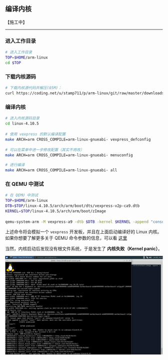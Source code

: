 ## 编译内核

【施工中】

---


### 进入工作目录

```bash
# 进入工作目录
TOP=$HOME/arm-linux
cd $TOP
```


### 下载内核源码

```bash
# 下载内核源代码并解压(85M)：
curl https://coding.net/u/stamp711/p/arm-linux/git/raw/master/downloads/linux-4.10.5.tar.xz | tar -xJf -
```


### 编译内核

```bash
# 进入内核源码目录
cd linux-4.10.5

# 使用 vexpress 的默认编译配置
make ARCH=arm CROSS_COMPILE=arm-linux-gnueabi- vexpress_defconfig

# 可以在菜单中进一步修改配置（其实不用改）
make ARCH=arm CROSS_COMPILE=arm-linux-gnueabi- menuconfig
```

```bash
# 进行编译
make ARCH=arm CROSS_COMPILE=arm-linux-gnueabi- all
```


### 在 QEMU 中测试

```bash
# 在 QEMU 中测试
TOP=$HOME/arm-linux
DTB=$TOP/linux-4.10.5/arch/arm/boot/dts/vexpress-v2p-ca9.dtb
KERNEL=$TOP/linux-4.10.5/arch/arm/boot/zImage

qemu-system-arm -M vexpress-a9 -dtb $DTB -kernel $KERNEL -append "console=tty0" -serial stdio
```

上述命令将会模拟一个 `vexpress` 开发板，并且在上面启动编译好的 Linux 内核。如果你想要了解更多关于 QEMU 命令参数的信息，可以看 [这里](/appendix/qemu-opts.md)

当然，内核启动后发现没有根文件系统，于是发生了 **内核失败（Kernel panic）**。

![测试结果](/assets/qemu_kernel_only.png)